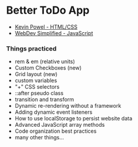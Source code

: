 # Better ToDo App
 - [Kevin Powel - HTML/CSS](https://www.youtube.com/watch?v=IhmSidOJSeE)  
 - [WebDev Simplified - JavaScript](https://www.youtube.com/watch?v=W7FaYfuwu70&t=0s)
### Things practiced
 - rem & em (relative units)
 - Custom Checkboxes (new)
 - Grid layout (new)
 - custom variables
 - "+" CSS selectors
 - ::after pseudo class
 - transition and transform
 - Dynamic re-rendering without a framework
 - Adding dynamic event listeners
 - How to use localStorage to persist website data
 - Advanced JavaScript array methods
 - Code organization best practices
 - many other things...
